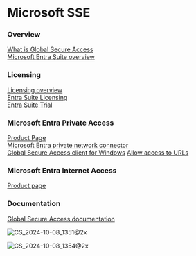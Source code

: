 # Microsoft SSE

### Overview
[What is Global Secure Access](https://learn.microsoft.com/en-us/entra/global-secure-access/overview-what-is-global-secure-access#licensing-overview)<br>
[Microsoft Entra Suite overview](https://techcommunity.microsoft.com/t5/microsoft-entra-blog/microsoft-entra-suite-now-generally-available/ba-p/2520427)

### Licensing
[Licensing overview](https://learn.microsoft.com/en-us/entra/global-secure-access/overview-what-is-global-secure-access#licensing-overview)<br>
[Entra Suite Licensing](https://www.microsoft.com/en-us/security/business/microsoft-entra-pricing)<br>
[Entra Suite Trial](https://aka.ms/EntraSuiteTrial)

### Microsoft Entra Private Access
[Product Page](https://www.microsoft.com/en-us/security/business/identity-access/microsoft-entra-private-access)<br>
[Microsoft Entra private network connector](https://learn.microsoft.com/en-us/entra/global-secure-access/how-to-configure-connectors#install-and-register-a-connector)<br>
[Global Secure Access client for Windows](https://learn.microsoft.com/en-us/entra/global-secure-access/how-to-install-windows-client)
[Allow access to URLs](https://learn.microsoft.com/en-us/entra/global-secure-access/how-to-configure-connectors#allow-access-to-urls)

### Microsoft Entra Internet Access
[Product page](https://www.microsoft.com/en-us/security/business/identity-access/microsoft-entra-internet-access)

### Documentation
[Global Secure Access documentation](https://learn.microsoft.com/en-us/entra/global-secure-access/)


![CS_2024-10-08_1351@2x](https://github.com/user-attachments/assets/a5384d2e-edee-4c82-91ba-c95fadc5ceee)

![CS_2024-10-08_1354@2x](https://github.com/user-attachments/assets/7b923d60-7040-4063-b7c2-0fc4762b5a00)
